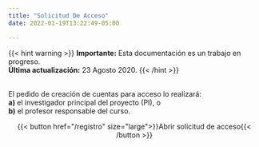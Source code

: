 ```yaml
---
title: "Solicitud De Acceso"
date: 2022-01-19T13:22:49-05:00

---
```


{{< hint warning >}}
**Importante:** Esta documentación es un trabajo en progreso.\
**Última actualización:** 23 Agosto 2020.
{{< /hint >}}

\
El pedido de creación de cuentas para acceso lo realizará: \
**a)** el investigador principal del proyecto (PI), o \
**b)** el profesor responsable del curso.

<div style="text-align: center;">
{{< button href="/registro" size="large">}}Abrir solicitud de acceso{{< /button >}}
</div>



